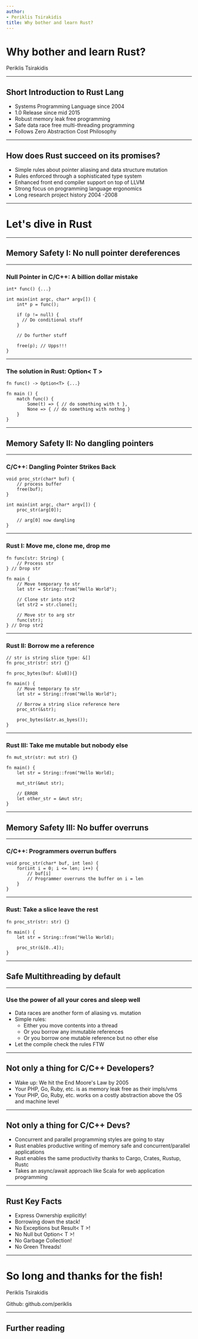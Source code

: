 ```yaml
---
author:
- Periklis Tsirakidis
title: Why bother and learn Rust?
---
```


# Why bother and learn Rust?

Periklis Tsirakidis

---

## Short Introduction to Rust Lang

- Systems Programming Language since 2004
- 1.0 Release since mid 2015
- Robust memory leak free programming
- Safe data race free multi-threading programming
- Follows Zero Abstraction Cost Philosophy

---

## How does Rust succeed on its promises?

- Simple rules about pointer aliasing and data structure mutation
- Rules enforced through a sophisticated type system
- Enhanced front end compiler support on top of LLVM
- Strong focus on programming language ergonomics
- Long research project history 2004 -2008

---

# Let's dive in Rust

---

## Memory Safety I: No null pointer dereferences

----

### Null Pointer in C/C++: A billion dollar mistake

```
int* func() {...}

int main(int argc, char* argv[]) {
    int* p = func();

    if (p != null) {
      // Do conditional stuff
    }

    // Do further stuff

    free(p); // Upps!!!
}

```

----

### The solution in Rust: Option< T >

```
fn func() -> Option<T> {...}

fn main () {
    match func() {
        Some(t) => { // do something with t },
        None => { // do something with nothng }
    }
}

```

---

## Memory Safety II: No dangling pointers

----

### C/C++: Dangling Pointer Strikes Back

```
void proc_str(char* buf) {
    // process buffer
    free(buf);
}

int main(int argc, char* argv[]) {
    proc_str(arg[0]);

    // arg[0] now dangling
}

```

----

### Rust I: Move me, clone me, drop me

```
fn func(str: String) {
    // Process str
} // Drop str

fn main {
    // Move temporary to str
    let str = String::from("Hello World");

    // Clone str into str2
    let str2 = str.clone();

    // Move str to arg str
    func(str);
} // Drop str2
```

----

### Rust II: Borrow me a reference

```
// str is string slice type: &[]
fn proc_str(str: str) {}

fn proc_bytes(buf: &[u8]){}

fn main() {
    // Move temporary to str
    let str = String::from("Hello World");

    // Borrow a string slice reference here
    proc_str(&str);

    proc_bytes(&str.as_byes());
}
```

----

### Rust III: Take me mutable but nobody else

```
fn mut_str(str: mut str) {}

fn main() {
    let str = String::from("Hello World);

    mut_str(&mut str);

    // ERROR
    let other_str = &mut str;
}

```

---

## Memory Safety III: No buffer overruns

----

### C/C++: Programmers overrun buffers

```
void proc_str(char* buf, int len) {
    for(int i = 0; i <= len; i++) {
        // buf[i]
        // Programmer overruns the buffer on i = len
    }
}
```

----

### Rust: Take a slice leave the rest

```
fn proc_str(str: str) {}

fn main() {
    let str = String::from("Hello World);

    proc_str(&[0..4]);
}
```

---

## Safe Multithreading by default

----

### Use the power of all your cores and sleep well

- Data races are another form of aliasing vs. mutation
- Simple rules:
  - Either you move contents into a thread
  - Or you borrow any immutable references
  - Or you borrow one mutable reference but no other else
- Let the compile check the rules FTW

---

## Not only a thing for C/C++ Developers?

- Wake up: We hit the End Moore's Law by 2005
- Your PHP, Go, Ruby, etc. is as memory leak free as their impls/vms
- Your PHP, Go, Ruby, etc. works on a costly abstraction above the OS and machine level

---

## Not only a thing for C/C++ Devs?

- Concurrent and parallel programming styles are going to stay
- Rust enables productive writing of memory safe and concurrent/parallel applications
- Rust enables the same productivity thanks to Cargo, Crates, Rustup, Rustc
- Takes an async/await approach like Scala for web application programming

---

## Rust Key Facts

- Express Ownership explicitly!
- Borrowing down the stack!
- No Exceptions but Result< T >!
- No Null but Option< T >!
- No Garbage Collection!
- No Green Threads!

---

# So long and thanks for the fish!

Periklis Tsirakidis

Github: github.com/periklis

---

## Further reading
